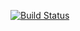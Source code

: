 [![Build Status](https://app.bitrise.io/app/0b22226030d6f368/status.svg?token=RYzbTCatNh6Tvx2ArYtUXw&branch=master)](https://app.bitrise.io/app/0b22226030d6f368)
